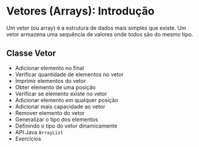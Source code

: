 # Vetores (Arrays): Introdução
Um vetor (ou array) é a estrutura de dados mais simples que existe. Um vetor armazena uma sequência de valores onde todos são do mesmo tipo.

## Classe Vetor
- Adicionar elemento no final
- Verificar quantidade de elementos no vetor
- Imprimir elementos do vetor
- Obter elemento de uma posição
- Verificar se elemento existe no vetor
- Adicionar elemento em qualquer posição
- Adicionar mais capacidade ao vetor
- Remover elemento do vetor
- Generalizar o tipo dos elementos
- Definindo o tipo do vetor dinamicamente
- API Java `ArrayList`
- Exercícios